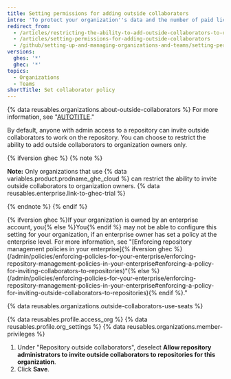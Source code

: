 ```yaml
---
title: Setting permissions for adding outside collaborators
intro: 'To protect your organization''s data and the number of paid licenses used in your organization, you can configure who can add outside collaborators to organization repositories.'
redirect_from:
  - /articles/restricting-the-ability-to-add-outside-collaborators-to-organization-repositories
  - /articles/setting-permissions-for-adding-outside-collaborators
  - /github/setting-up-and-managing-organizations-and-teams/setting-permissions-for-adding-outside-collaborators
versions:
  ghes: '*'
  ghec: '*'
topics:
  - Organizations
  - Teams
shortTitle: Set collaborator policy
---
```


{% data reusables.organizations.about-outside-collaborators %} For more information, see "[AUTOTITLE](/organizations/managing-user-access-to-your-organizations-repositories/managing-outside-collaborators/adding-outside-collaborators-to-repositories-in-your-organization)."

By default, anyone with admin access to a repository can invite outside collaborators to work on the repository. You can choose to restrict the ability to add outside collaborators to organization owners only.

{% ifversion ghec %}
{% note %}

**Note:** Only organizations that use {% data variables.product.prodname_ghe_cloud %} can restrict the ability to invite outside collaborators to organization owners. {% data reusables.enterprise.link-to-ghec-trial %}

{% endnote %}
{% endif %}

{% ifversion ghec %}If your organization is owned by an enterprise account, you{% else %}You{% endif %} may not be able to configure this setting for your organization, if an enterprise owner has set a policy at the enterprise level. For more information, see "[Enforcing repository management policies in your enterprise]{% ifversion ghec %}(/admin/policies/enforcing-policies-for-your-enterprise/enforcing-repository-management-policies-in-your-enterprise#enforcing-a-policy-for-inviting-collaborators-to-repositories)"{% else %}(/admin/policies/enforcing-policies-for-your-enterprise/enforcing-repository-management-policies-in-your-enterprise#enforcing-a-policy-for-inviting-outside-collaborators-to-repositories){% endif %}."

{% data reusables.organizations.outside-collaborators-use-seats %}

{% data reusables.profile.access_org %}
{% data reusables.profile.org_settings %}
{% data reusables.organizations.member-privileges %}
1. Under "Repository outside collaborators", deselect **Allow repository administrators to invite outside collaborators to repositories for this organization**.
1. Click **Save**.

